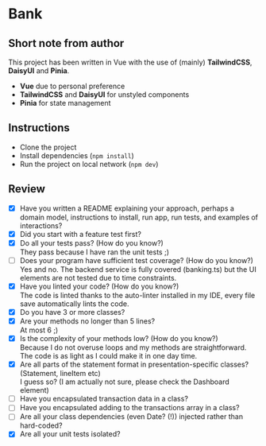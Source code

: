 # Bank

## Short note from author
This project has been written in Vue with the use of (mainly) **TailwindCSS**, **DaisyUI** and **Pinia**.
- **Vue** due to personal preference
- **TailwindCSS** and **DaisyUI** for unstyled components
- **Pinia** for state management
## Instructions
- Clone the project
- Install dependencies (`npm install`)
- Run the project on local network (`npm dev`)
## Review

- [X] Have you written a README explaining your approach, perhaps a domain model, instructions to install, run app, run tests, and examples of interactions?
- [X] Did you start with a feature test first?
- [X] Do all your tests pass? (How do you know?)<br>They pass because I have ran the unit tests ;)
- [ ] Does your program have sufficient test coverage? (How do you know?) <br> Yes and no. The backend service is fully covered (banking.ts) but the UI elements are not tested due to time constraints.
- [X] Have you linted your code? (How do you know?)<br>The code is linted thanks to the auto-linter installed in my IDE, every file save automatically lints the code.
- [X] Do you have 3 or more classes?
- [X] Are your methods no longer than 5 lines?<br>At most 6 ;)
- [X] Is the complexity of your methods low? (How do you know?)<br>Because I do not overuse loops and my methods are straightforward. The code is as light as I could make it in one day time.
- [X] Are all parts of the statement format in presentation-specific classes? (Statement, lineItem etc)<br>I guess so? (I am actually not sure, please check the Dashboard element)
- [ ] Have you encapsulated transaction data in a class?
- [ ] Have you encapsulated adding to the transactions array in a class?
- [ ] Are all your class dependencies (even Date? (!)) injected rather than hard-coded?
- [X] Are all your unit tests isolated?
